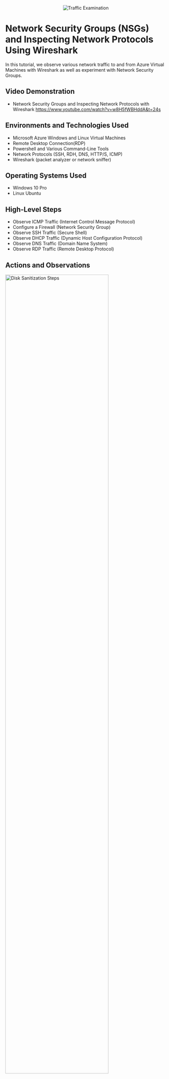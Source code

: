 
<p align="center">
<img src="https://i.imgur.com/Ua7udoS.png" alt="Traffic Examination"/>
</p>

<h1>Network Security Groups (NSGs) and Inspecting Network Protocols Using Wireshark</h1>
In this tutorial, we observe various network traffic to and from Azure Virtual Machines with Wireshark as well as experiment with Network Security Groups. <br />


<h2>Video Demonstration</h2>

- Network Security Groups and Inspecting Network Protocols with Wireshark https://www.youtube.com/watch?v=w8H5fWBHddA&t=24s

<h2>Environments and Technologies Used</h2>

- Microsoft Azure Windows and Linux Virtual Machines
- Remote Desktop Connection(RDP)
- Powershell and Various Command-Line Tools
- Network Protocols (SSH, RDH, DNS, HTTP/S, ICMP)
- Wireshark (packet analyzer or network sniffer)

<h2>Operating Systems Used </h2>

- Windows 10 Pro
- Linux Ubuntu

<h2>High-Level Steps</h2>

- Observe ICMP Traffic (Internet Control Message Protocol)
- Configure a Firewall (Network Security Group)
- Observe SSH Traffic (Secure Shell)
- Observe DHCP Traffic (Dynamic Host Configuration Protocol)
- Observe DNS Traffic (Domain Name System)
- Observe RDP Traffic (Remote Desktop Protocol)

<h2>Actions and Observations</h2>

<p>

 <img src="https://i.imgur.com/DJmEXEB.png" height="80%" width="80%" alt="Disk Sanitization Steps"/>

</p>
<p>
Make sure that both the DC-1 and Client-1 VMs are running. Start with logging into both Windows Virtual Machine using RDP(use public IP to find VMs, then sign in as normal).  
</p>
<br />

<p>

<img src="https://i.imgur.com/DJmEXEB.png" height="80%" width="80%" alt="Disk Sanitization Steps"/>

</p>
<p>
Observing ICMP Traffic: In Wireshark, type "icmp" in the green search bar at the top and press Enter. This filters all but IMCP traffic.
</p>
<br />

<p>

<img src="https://i.imgur.com/DJmEXEB.png" height="80%" width="80%" alt="Disk Sanitization Steps"/>

</p>
<p>
Now, open Powershell. After opening Powershell, we will run the ping command, followed by the Private IP Address of the Linux VM: "ping 10.0.0.5".  This will allow Wireshark to capture and display new ICMP traffic. 
</p>
<br />

<p>
 
<img src="https://i.imgur.com/DJmEXEB.png" height="80%" width="80%" alt="Disk Sanitization Steps"/>

</p>
<p>
Back in Wireshark, we see packets which are requests from the Linux VM and the replies from the Windows VM, demonstrating the successful connection between both VMs.  
</p>
<br />

<p>

<img src="https://i.imgur.com/DJmEXEB.png" height="80%" width="80%" alt="Disk Sanitization Steps"/>

</p>
<p>
Configuring a Firewall (Network Security Group): To start, we start a non-stop ping from the Windows 10 VM to the Linux VM by running the command: "ping 10.0.0.5 -t". This will continue until the firewall is configured.
</p>
<br />

<p>

 <img src="https://i.imgur.com/DJmEXEB.png" height="80%" width="80%" alt="Disk Sanitization Steps"/>


</p>
<p>
Back in Microsoft Azure, open the Network Security Group for the Linux VM and disable incoming or inbound ICMPv4 traffic. Then, click on Network Settings, open the Network Security Group settings for the Linux VM, click inbound rules, and click add new inbound rule. Source/Destination Ports have the "*" symbol(which means any port) because ICMP Protocol does not use a specific port. Finally we click "add", and we can see that our new rule was successfully added to the inbound rules.   
</p>
<br />

<p>

<img src="https://i.imgur.com/DJmEXEB.png" height="80%" width="80%" alt="Disk Sanitization Steps"/>

</p>
<p>
After enabling our new inbound security rule, we should see a bunch of "Request timed out" notes in Powershell. This shows that our new inbound security rule is working, and with that we have successfully configured a Network Security Group (NSG)! To revert these changes, simply delete the new rule in Azure.
</p>
<br />

<p>

<img src="https://i.imgur.com/DJmEXEB.png" height="80%" width="80%" alt="Disk Sanitization Steps"/>

</p>
<p>
Observe SSH Traffic: Secure Shell (SSH) is used to make a secure connection between two computers, enabling all communication to be encrypted or hidden. In the Windows VM, navigate back to Wireshark and start a packet capture with SSH traffic only(type "SSH" into the search bar). Next, go back to PowerShell and run the command  "ssh labuser@10.0.0.5". This tells the Windows VM that we want to Secure Shell connect to the Linux VM from the Windows VM. Next, say "yes" and provide the Linux VM credentials to successfully connect via SSH. SSH uses TCP Port 22.
 </p>
<br />

<p>
 
<img src="https://i.imgur.com/DJmEXEB.png" height="80%" width="80%" alt="Disk Sanitization Steps"/>

</p>
<p> 
 You should now see the Linux VM's command line in Powershell. This means the SSH connection was successful!
</p>
<br />

<p>
 
<img src="https://i.imgur.com/DJmEXEB.png" height="80%" width="80%" alt="Disk Sanitization Steps"/>

</p>
<p>
Observe DHCP Traffic: This protocol assigns an IP address to devices that are connecting to a network for the first time. DHCP uses UDP Ports 67 and 68. Back in Wireshark, filter for DHCP traffic. We will now attempt to issue a new IP address from Powershell. To do this, open PowerShell as an adminintrator and run the command "ipconfig /renew". This starts new DHCP traffic which will be captured in Wireshark.

</p>
<br />


<p>

<img src="https://i.imgur.com/DJmEXEB.png" height="80%" width="80%" alt="Disk Sanitization Steps"/>

</p>
<p>
Observe DNS Traffic: DNS translates between human-readable domain names and IP addresses, and uses TCP/UDP Port 53. From Powershell, run the command "nslookup" followed by the URL of "google.com" and "disney.com" to see what the IP addresses are. In Wireshark, filter for DNS traffic only and observe.

</p>
<br />

<p>

 <img src="https://i.imgur.com/DJmEXEB.png" height="80%" width="80%" alt="Disk Sanitization Steps"/>

</p>
<p>
Observe RDP Traffic:(I think you know what RDP does) and it uses TCP Port 3389.  In Wireshark, type "rdp" to filter for RDP traffic only. Since this lab is being performed within Azure VMs, there will be a lot of RDP traffic. With that, this lab is complete!
</p>
<br />
